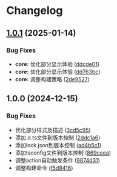 # Changelog

## [1.0.1](https://github.com/liaozhimingandy/openaim/compare/v1.0.0...v1.0.1) (2025-01-14)


### Bug Fixes

* **core:** 优化部分显示体验 ([ddcde01](https://github.com/liaozhimingandy/openaim/commit/ddcde010cb0e34357a81ee82f81c0de5920f9d4d))
* **core:** 优化部分显示体验 ([dd763bc](https://github.com/liaozhimingandy/openaim/commit/dd763bce25f0860305796c36ac8149c90163a877))
* **core:** 调整构建策略 ([2de9527](https://github.com/liaozhimingandy/openaim/commit/2de9527e01bd8287e40300f043852b0ac60e3bac))

## 1.0.0 (2024-12-15)


### Bug Fixes

* 优化部分样式及描述 ([3cd5c95](https://github.com/liaozhimingandy/openaim/commit/3cd5c95289f67adf9634299590e77549ae9877fd))
* 添加.d.ts文件到版本控制 ([2ddc1a6](https://github.com/liaozhimingandy/openaim/commit/2ddc1a6a1ba830641c85184889e942f2d1eef1b8))
* 添加lock.json到版本控制 ([ad4b5c1](https://github.com/liaozhimingandy/openaim/commit/ad4b5c174292ffc14b25bc06760bf68cbe012ea6))
* 添加tsconfig文件到版本控制 ([869ceea](https://github.com/liaozhimingandy/openaim/commit/869ceea1de4360931cc2fa4931695c8454e473a0))
* 调整action自动触发条件 ([9874d31](https://github.com/liaozhimingandy/openaim/commit/9874d31e07a258398453f52e9bee63d1d0cee978))
* 调整构建命令 ([f5d8416](https://github.com/liaozhimingandy/openaim/commit/f5d84163520e99373a9d3296aecb3cf59daafe01))
